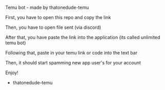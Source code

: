 Temu bot - made by thatonedude-temu

First, you have to open this repo and copy the link

Then, you have to open file sent (via discord)

After that, you have paste the link into the application (its called unlimited temu bot) 

Following that, paste in your temu link or code into the text bar

Then, it should start spamming new app user's for your account

Enjoy!

- thatonedude-temu
    
